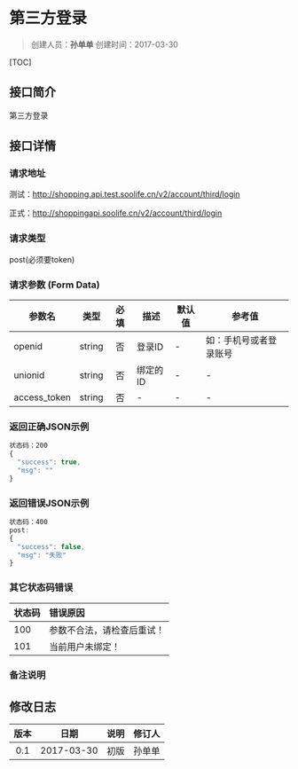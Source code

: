 # 第三方登录
>创建人员：**孙单单**
>创建时间：2017-03-30

[TOC]

## 接口简介
第三方登录

## 接口详情

### 请求地址
测试：http://shopping.api.test.soolife.cn/v2/account/third/login

正式：http://shoppingapi.soolife.cn/v2/account/third/login

### 请求类型
post(必须要token)

### 请求参数 (Form Data)
| 参数名          |   类型   |  必填  | 描述    | 默认值  | 参考值         |
| ------------ | :----: | :--: | ----- | ---- | ----------- |
| openid       | string |  否   | 登录ID  | -    | 如：手机号或者登录账号 |
| unionid      | string |  否   | 绑定的ID | -    | -           |
| access_token | string |  否   | -     | -    | -           |

### 返回正确JSON示例
```javascript
状态码：200
{
  "success": true,
  "msg": ""
}
```
### 返回错误JSON示例
```javascript
状态码：400
post:
{
  "success": false,
  "msg": "失败"
}
```

### 其它状态码错误
| 状态码  | 错误原因          |
| :--- | :------------ |
| 100  | 参数不合法，请检查后重试！ |
| 101  | 当前用户未绑定！      |

### 备注说明


## 修改日志
|  版本  |     日期     | 说明   | 修订人  |
| :--: | :--------: | :--- | :--- |
| 0.1  | 2017-03-30 | 初版   | 孙单单  |
